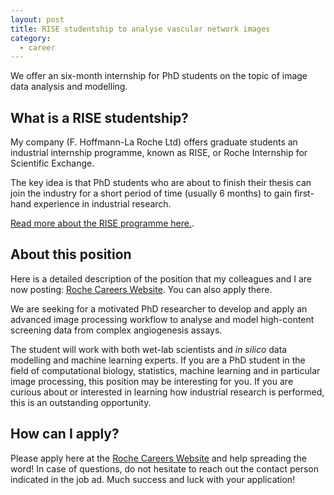 ```yaml
---
layout: post
title: RISE studentship to analyse vascular network images
category: 
  - career
---
```


We offer an six-month internship for PhD students on the topic of image data
analysis and modelling.

## What is a RISE studentship?

My company (F. Hoffmann-La Roche Ltd) offers graduate students an industrial
internship programme, known as RISE, or Roche Internship for Scientific
Exchange. 

The key idea is that PhD students who are about to finish their thesis
can join the industry for a short period of time (usually 6 months) to gain
first-hand experience in industrial research.

[Read more about the RISE programme here.](https://www.roche.com/careers/our-locations/europe/switzerland/ch-your-job/students_and_graduates/ch_internships/rise_program.htm).

## About this position

Here is a detailed description of the position that my colleagues and I are now
posting: [Roche Careers
Website](https://www.roche.com/careers/jobs/jobsearch/job.htm?id=E-202003-109025).
You can also apply there.

We are seeking for a motivated PhD researcher to develop and apply an advanced
image processing workflow to analyse and model high-content screening data from
complex angiogenesis assays. 

The student will work with both wet-lab scientists and *in silico* data
modelling and machine learning experts. If you are a PhD student in the field of
computational biology, statistics, machine learning and in particular image
processing, this position may be interesting for you. If you are curious about
or interested in learning how industrial research is performed, this is an
outstanding opportunity.

## How can I apply?

Please apply here at the [Roche Careers Website](https://www.roche.com/careers/jobs/jobsearch/job.htm?id=E-202003-109025) and help spreading the word! In case of questions, do not hesitate to reach out the contact person indicated in the job ad. Much success and luck with your application!
